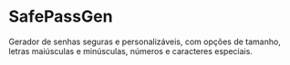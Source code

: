 # SafePassGen
 Gerador de senhas seguras e personalizáveis, com opções de tamanho, letras maiúsculas e minúsculas, números e caracteres especiais.
